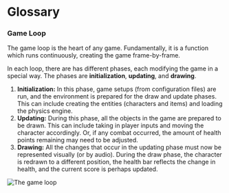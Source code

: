 # Glossary

### Game Loop
The game loop is the heart of any game. Fundamentally, it is a function which runs continuously, creating the game frame-by-frame.

In each loop, there are has different phases, each modifying the game in a special way. The phases are **initialization**,
**updating**, and **drawing**.

1. **Initialization:** In this phase, game setups (from configuration files) are run, and the environment is prepared for the draw and
update phases. This can include creating the entities (characters and items) and loading the physics engine.
2. **Updating:** During this phase, all the objects in the game are prepared to be drawn. This can include taking in
player inputs and moving the character accordingly. Or, if any combat occurred, the amount of health points remaining 
may need to be adjusted.
3. **Drawing:** All the changes that occur in the updating phase must now be represented visually (or by audio). During
the draw phase, the character is redrawn to a different position, the health bar reflects the change in health, and
the current score is perhaps updated.

![The game loop](http://openbookproject.net/thinkcs/python/english3e/_images/pygame_structure.png)

